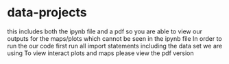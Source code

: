 # data-projects
this includes both the ipynb file and a pdf so you are able to view our outputs for the maps/plots which cannot be seen in the ipynb file
In order to run the our code first run all import statements including the data set we are using 
To view interact plots and maps please view the pdf version 
